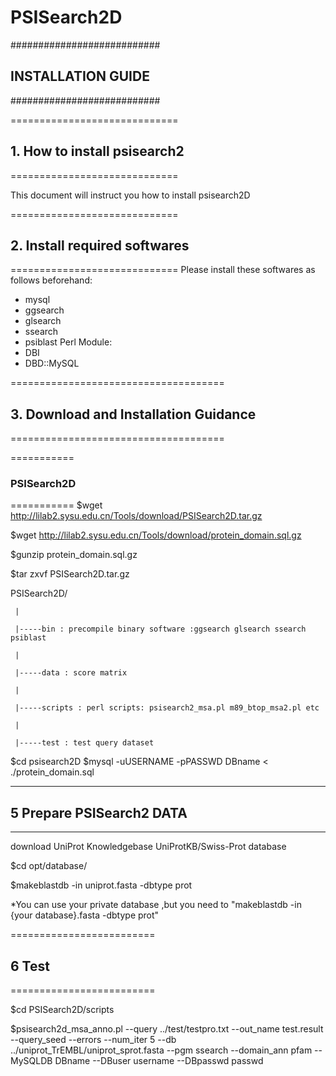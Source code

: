 # PSISearch2D
\###########################  

##   INSTALLATION GUIDE  ##  

\###########################

=============================  

## 1. How to install psisearch2  

=============================  

This document will instruct you how to install psisearch2D

=============================  

## 2. Install required softwares  

=============================
Please install these softwares as follows beforehand:  

* mysql
* ggsearch
* glsearch
* ssearch
* psiblast
Perl Module:
* DBI
* DBD::MySQL

=====================================  

## 3. Download and Installation Guidance  

=====================================  

===========  

### PSISearch2D  

===========
$wget http://lilab2.sysu.edu.cn/Tools/download/PSISearch2D.tar.gz  

$wget http://lilab2.sysu.edu.cn/Tools/download/protein_domain.sql.gz  

$gunzip protein_domain.sql.gz  

$tar zxvf PSISearch2D.tar.gz  

PSISearch2D/  

     |  
     
     |-----bin : precompile binary software :ggsearch glsearch ssearch psiblast  
     
     |  
     
     |-----data : score matrix   
     
     |  
     
     |-----scripts : perl scripts: psisearch2_msa.pl m89_btop_msa2.pl etc  
     
     |  
     
     |-----test : test query dataset  
     
 $cd psisearch2D
 $mysql -uUSERNAME -pPASSWD DBname < ./protein_domain.sql

------------------------  

## 5 Prepare PSISearch2 DATA  

------------------------  

download UniProt Knowledgebase UniProtKB/Swiss-Prot database  

$cd opt/database/  

$makeblastdb -in uniprot.fasta -dbtype prot 

 
*You can use your private database ,but you need to "makeblastdb -in {your database}.fasta -dbtype prot"
 

=========================  

## 6 Test  

=========================  

$cd PSISearch2D/scripts  

$psisearch2d_msa_anno.pl --query ../test/testpro.txt --out_name test.result --query_seed --errors --num_iter 5 --db ../uniprot_TrEMBL/uniprot_sprot.fasta --pgm ssearch --domain_ann pfam --MySQLDB DBname --DBuser username --DBpasswd passwd
